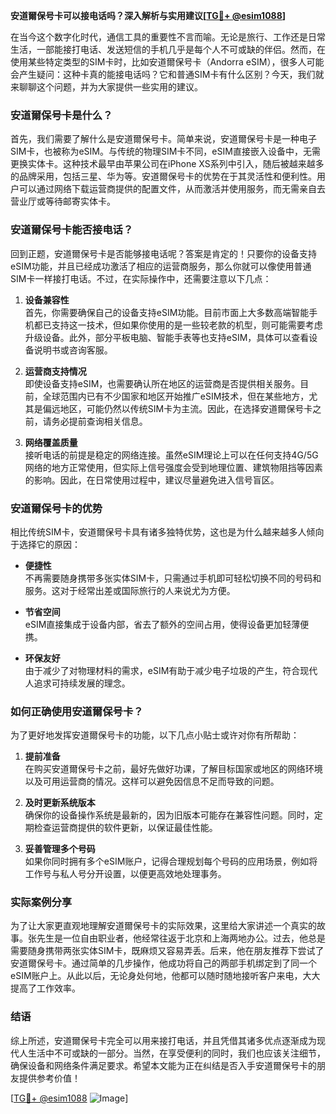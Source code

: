 **安道爾保号卡可以接电话吗？深入解析与实用建议[[TG💪+ @esim1088](https://t.me/s/esim1088)]**

在当今这个数字化时代，通信工具的重要性不言而喻。无论是旅行、工作还是日常生活，一部能接打电话、发送短信的手机几乎是每个人不可或缺的伴侣。然而，在使用某些特定类型的SIM卡时，比如安道爾保号卡（Andorra eSIM），很多人可能会产生疑问：这种卡真的能接电话吗？它和普通SIM卡有什么区别？今天，我们就来聊聊这个问题，并为大家提供一些实用的建议。

### 安道爾保号卡是什么？

首先，我们需要了解什么是安道爾保号卡。简单来说，安道爾保号卡是一种电子SIM卡，也被称为eSIM。与传统的物理SIM卡不同，eSIM直接嵌入设备中，无需更换实体卡。这种技术最早由苹果公司在iPhone XS系列中引入，随后被越来越多的品牌采用，包括三星、华为等。安道爾保号卡的优势在于其灵活性和便利性。用户可以通过网络下载运营商提供的配置文件，从而激活并使用服务，而无需亲自去营业厅或等待邮寄实体卡。

### 安道爾保号卡能否接电话？

回到正题，安道爾保号卡是否能够接电话呢？答案是肯定的！只要你的设备支持eSIM功能，并且已经成功激活了相应的运营商服务，那么你就可以像使用普通SIM卡一样接打电话。不过，在实际操作中，还需要注意以下几点：

1. **设备兼容性**  
   首先，你需要确保自己的设备支持eSIM功能。目前市面上大多数高端智能手机都已支持这一技术，但如果你使用的是一些较老款的机型，则可能需要考虑升级设备。此外，部分平板电脑、智能手表等也支持eSIM，具体可以查看设备说明书或咨询客服。

2. **运营商支持情况**  
   即使设备支持eSIM，也需要确认所在地区的运营商是否提供相关服务。目前，全球范围内已有不少国家和地区开始推广eSIM技术，但在某些地方，尤其是偏远地区，可能仍然以传统SIM卡为主流。因此，在选择安道爾保号卡之前，请务必提前查询相关信息。

3. **网络覆盖质量**  
   接听电话的前提是稳定的网络连接。虽然eSIM理论上可以在任何支持4G/5G网络的地方正常使用，但实际上信号强度会受到地理位置、建筑物阻挡等因素的影响。因此，在日常使用过程中，建议尽量避免进入信号盲区。

### 安道爾保号卡的优势

相比传统SIM卡，安道爾保号卡具有诸多独特优势，这也是为什么越来越多人倾向于选择它的原因：

- **便捷性**  
  不再需要随身携带多张实体SIM卡，只需通过手机即可轻松切换不同的号码和服务。这对于经常出差或国际旅行的人来说尤为方便。

- **节省空间**  
  eSIM直接集成于设备内部，省去了额外的空间占用，使得设备更加轻薄便携。

- **环保友好**  
  由于减少了对物理材料的需求，eSIM有助于减少电子垃圾的产生，符合现代人追求可持续发展的理念。

### 如何正确使用安道爾保号卡？

为了更好地发挥安道爾保号卡的功能，以下几点小贴士或许对你有所帮助：

1. **提前准备**  
   在购买安道爾保号卡之前，最好先做好功课，了解目标国家或地区的网络环境以及可用运营商的情况。这样可以避免因信息不足而导致的问题。

2. **及时更新系统版本**  
   确保你的设备操作系统是最新的，因为旧版本可能存在兼容性问题。同时，定期检查运营商提供的软件更新，以保证最佳性能。

3. **妥善管理多个号码**  
   如果你同时拥有多个eSIM账户，记得合理规划每个号码的应用场景，例如将工作号与私人号分开设置，以便更高效地处理事务。

### 实际案例分享

为了让大家更直观地理解安道爾保号卡的实际效果，这里给大家讲述一个真实的故事。张先生是一位自由职业者，他经常往返于北京和上海两地办公。过去，他总是需要随身携带两张实体SIM卡，既麻烦又容易弄丢。后来，他在朋友推荐下尝试了安道爾保号卡。通过简单的几步操作，他成功将自己的两部手机绑定到了同一个eSIM账户上。从此以后，无论身处何地，他都可以随时随地接听客户来电，大大提高了工作效率。

### 结语

综上所述，安道爾保号卡完全可以用来接打电话，并且凭借其诸多优点逐渐成为现代人生活中不可或缺的一部分。当然，在享受便利的同时，我们也应该关注细节，确保设备和网络条件满足要求。希望本文能为正在纠结是否入手安道爾保号卡的朋友提供参考价值！

[[TG💪+ @esim1088](https://t.me/s/esim1088) ![Image](https://i.postimg.cc/4NQfJmqS/Snipaste-2025-05-13-00-14-12.png)]